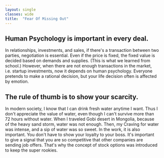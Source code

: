 ```yaml
---
layout: single
classes: wide
title:  "Fear Of Missing Out"
---
```


## Human Psychology is important in every deal.

In relationships, investments, and sales, if there's a transaction between two parties, negotiation is essential.
Even if the price is fixed, the fixed value is decided based on demands and supplies. (This is what we learned from school.)
However, when there are not enough transactions in the market, i.e. startup investments, now it depends on human psychology.
Everyone pretends to make a rational decision, but your life decision often is affected by emotion.

## The rule of thumb is to show your scarcity.
In modern society, I know that I can drink fresh water anytime I want.
Thus I don't appreciate the value of water, even though I can't survive more than 72 hours without water.
When I traveled Gobi desert in Mongolia, because of the heavy sand storm, water was not enough.
Then, my Craving for water was intense, and a sip of water was so sweet.
In the work, it is also important. 
You don't have to show your loyalty to your boss.
It's important to give a signal that you are so competitive that other companies are sending job offers.
That's why the concept of stock options was introduced to keep the super rookies.

